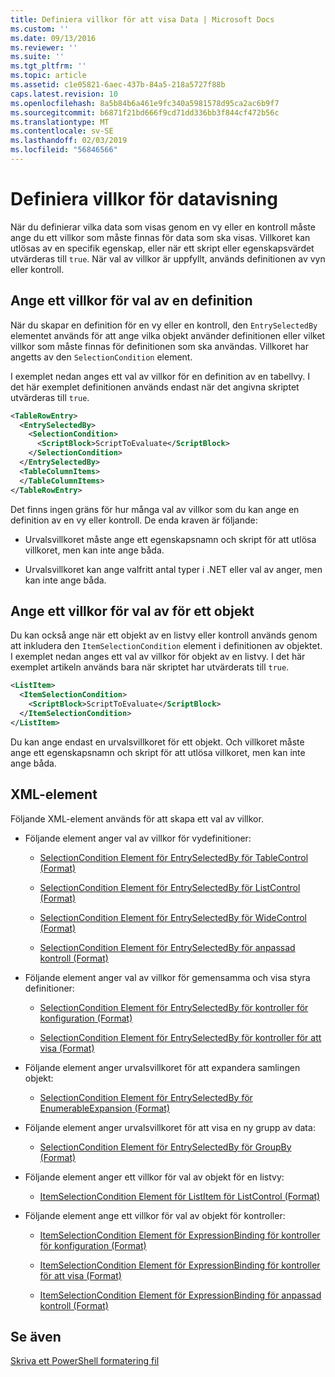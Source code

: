 ```yaml
---
title: Definiera villkor för att visa Data | Microsoft Docs
ms.custom: ''
ms.date: 09/13/2016
ms.reviewer: ''
ms.suite: ''
ms.tgt_pltfrm: ''
ms.topic: article
ms.assetid: c1e05821-6aec-437b-84a5-218a5727f88b
caps.latest.revision: 10
ms.openlocfilehash: 8a5b84b6a461e9fc340a5981578d95ca2ac6b9f7
ms.sourcegitcommit: b6871f21bd666f9cd71dd336bb3f844cf472b56c
ms.translationtype: MT
ms.contentlocale: sv-SE
ms.lasthandoff: 02/03/2019
ms.locfileid: "56846566"
---
```

# <a name="defining-conditions-for-displaying-data"></a>Definiera villkor för datavisning

När du definierar vilka data som visas genom en vy eller en kontroll måste ange du ett villkor som måste finnas för data som ska visas. Villkoret kan utlösas av en specifik egenskap, eller när ett skript eller egenskapsvärdet utvärderas till `true`. När val av villkor är uppfyllt, används definitionen av vyn eller kontroll.

## <a name="specifying-a-selection-condition-for-a-definition"></a>Ange ett villkor för val av en definition

När du skapar en definition för en vy eller en kontroll, den `EntrySelectedBy` elementet används för att ange vilka objekt använder definitionen eller vilket villkor som måste finnas för definitionen som ska användas. Villkoret har angetts av den `SelectionCondition` element.

I exemplet nedan anges ett val av villkor för en definition av en tabellvy. I det här exemplet definitionen används endast när det angivna skriptet utvärderas till `true`.

```xml
<TableRowEntry>
  <EntrySelectedBy>
    <SelectionCondition>
      <ScriptBlock>ScriptToEvaluate</ScriptBlock>
    </SelectionCondition>
  </EntrySelectedBy>
  <TableColumnItems>
  </TableColumnItems>
</TableRowEntry>

```

Det finns ingen gräns för hur många val av villkor som du kan ange en definition av en vy eller kontroll. De enda kraven är följande:

- Urvalsvillkoret måste ange ett egenskapsnamn och skript för att utlösa villkoret, men kan inte ange båda.

- Urvalsvillkoret kan ange valfritt antal typer i .NET eller val av anger, men kan inte ange båda.

## <a name="specifying-a-selection-condition-for-an-item"></a>Ange ett villkor för val av för ett objekt

Du kan också ange när ett objekt av en listvy eller kontroll används genom att inkludera den `ItemSelectionCondition` element i definitionen av objektet. I exemplet nedan anges ett val av villkor för objekt av en listvy. I det här exemplet artikeln används bara när skriptet har utvärderats till `true`.

```xml
<ListItem>
  <ItemSelectionCondition>
    <ScriptBlock>ScriptToEvaluate</ScriptBlock>
  </ItemSelectionCondition>
</ListItem>

```

Du kan ange endast en urvalsvillkoret för ett objekt. Och villkoret måste ange ett egenskapsnamn och skript för att utlösa villkoret, men kan inte ange båda.

## <a name="xml-elements"></a>XML-element

 Följande XML-element används för att skapa ett val av villkor.

- Följande element anger val av villkor för vydefinitioner:

    - [SelectionCondition Element för EntrySelectedBy för TableControl (Format)](./selectioncondition-element-for-entryselectedby-for-tablecontrol-format.md)

    - [SelectionCondition Element för EntrySelectedBy för ListControl (Format)](./selectioncondition-element-for-entryselectedby-for-listcontrol-format.md)

    - [SelectionCondition Element för EntrySelectedBy för WideControl (Format)](./selectioncondition-element-for-entryselectedby-for-widecontrol-format.md)

    - [SelectionCondition Element för EntrySelectedBy för anpassad kontroll (Format)](./selectioncondition-element-for-entryselectedby-for-customcontrol-format.md)

- Följande element anger val av villkor för gemensamma och visa styra definitioner:

    - [SelectionCondition Element för EntrySelectedBy för kontroller för konfiguration (Format)](./selectioncondition-element-for-entryselectedby-for-controls-for-configuration-format.md)

    - [SelectionCondition Element för EntrySelectedBy för kontroller för att visa (Format)](./selectioncondition-element-for-entryselectedby-for-controls-for-view-format.md)

- Följande element anger urvalsvillkoret för att expandera samlingen objekt:

    - [SelectionCondition Element för EntrySelectedBy för EnumerableExpansion (Format)](./selectioncondition-element-for-entryselectedby-for-enumerableexpansion-format.md)

- Följande element anger urvalsvillkoret för att visa en ny grupp av data:

    - [SelectionCondition Element för EntrySelectedBy för GroupBy (Format)](./selectioncondition-element-for-entryselectedby-for-groupby-format.md)

- Följande element anger ett villkor för val av objekt för en listvy:

    - [ItemSelectionCondition Element för ListItem för ListControl (Format)](./itemselectioncondition-element-for-listitem-for-listcontrol-format.md)

- Följande element ange ett villkor för val av objekt för kontroller:

    - [ItemSelectionCondition Element för ExpressionBinding för kontroller för konfiguration (Format)](./itemselectioncondition-element-for-expressionbinding-for-controls-for-configuration-format.md)

    - [ItemSelectionCondition Element för ExpressionBinding för kontroller för att visa (Format)](./itemselectioncondition-element-for-expressionbinding-for-controls-for-view-format.md)

    - [ItemSelectionCondition Element för ExpressionBinding för anpassad kontroll (Format)](./itemselectioncondition-element-for-expressionbinding-for-customcontrol-format.md)

## <a name="see-also"></a>Se även

[Skriva ett PowerShell formatering fil](./writing-a-powershell-formatting-file.md)

